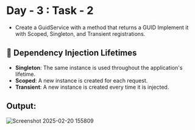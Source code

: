 # Day - 3 : Task - 2
- Create a GuidService with a method that returns a GUID Implement it with Scoped, Singleton, and Transient registrations.
## 📌 Dependency Injection Lifetimes
- **Singleton**: The same instance is used throughout the application's lifetime.
- **Scoped**: A new instance is created for each request.
- **Transient**: A new instance is created every time it is injected.

## Output: 
![Screenshot 2025-02-20 155809](https://github.com/user-attachments/assets/13bbe9cf-c3b5-44c8-b42e-f49357eb37cf)


